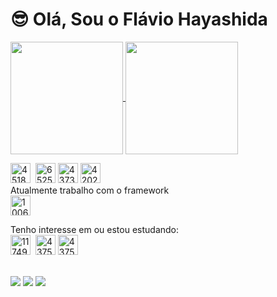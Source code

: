 <p>
<h1>😎 Olá, Sou o Flávio Hayashida</h1>
</p>
<p>
  
  <a href="https://github.com/fmmh18">
  <img height="180em"   align="center" src="https://github-readme-stats.vercel.app/api?username=fmmh18&show_icons=true&theme=react&include_all_commits=true&count_private=true"/>
  <img height="180em"  align="center" src="https://github-readme-stats.vercel.app/api/top-langs/?username=fmmh18&layout=compact&langs_count=7&theme=react" />
  </a>
</p>
<p>
<img src="https://i.ibb.co/jZZLLL3/4518869-php-icon.png" alt="4518869-php-icon" border="0" width="32" height="32"> &nbsp;<img src="https://i.ibb.co/9rkxPnz/652581-code-command-develop-javascript-language-icon.png" alt="652581-code-command-develop-javascript-language-icon" border="0" width="32" height="32">&nbsp;<img src="https://i.ibb.co/GRLm0VS/4373229-html5-logo-logos-icon.png" alt="4373229-html5-logo-logos-icon" border="0" width="32" height="32">&nbsp;<img src="https://i.ibb.co/HBHrsJK/4202020-css3-html-logo-social-social-media-icon.png" alt="4202020-css3-html-logo-social-social-media-icon" border="0" width="32" height="32"><br/>
Atualmente trabalho com o framework <br/> <img src="https://i.ibb.co/CnSW6qF/1006880-coding-development-js-laravel-logo-icon.png" alt="1006880-coding-development-js-laravel-logo-icon" border="0" width="32" height="32">
</p>
<p>
Tenho interesse em ou estou estudando: <br/>
<img src="https://i.ibb.co/DK5tDNP/1174949-js-react-js-logo-react-react-native-icon.png" alt="1174949-js-react-js-logo-react-react-native-icon" border="0" width="32" height="32">
&nbsp;<img src="https://i.ibb.co/ZYTjG9D/4375161-logo-vuejs-icon.png" alt="4375161-logo-vuejs-icon" border="0" width="32" height="32">&nbsp;<img src="https://i.ibb.co/hsQjbC2/4375050-logo-python-icon.png" alt="4375050-logo-python-icon" border="0" width="32" height="32">
</p> 
  <br><a href="https://www.youtube.com/channel/UC4-zDOTTZ7MohPBMHelWZ2w" target="_blank"><img src="https://img.shields.io/badge/-Youtube-%23EA4335?style=for-the-badge&logo=youtube&logoColor=white" target="_blank"></a>
  <a href="https://www.instagram.com/flaviohayashida/" target="_blank"><img src="https://img.shields.io/badge/-Instagram-%23E4405F?style=for-the-badge&logo=instagram&logoColor=white" target="_blank"></a>
  <a href="https://www.linkedin.com/in/flaviohayashida/" target="_blank"><img src="https://img.shields.io/badge/-LinkedIn-%230077B5?style=for-the-badge&logo=linkedin&logoColor=white" target="_blank"></a> 
  
